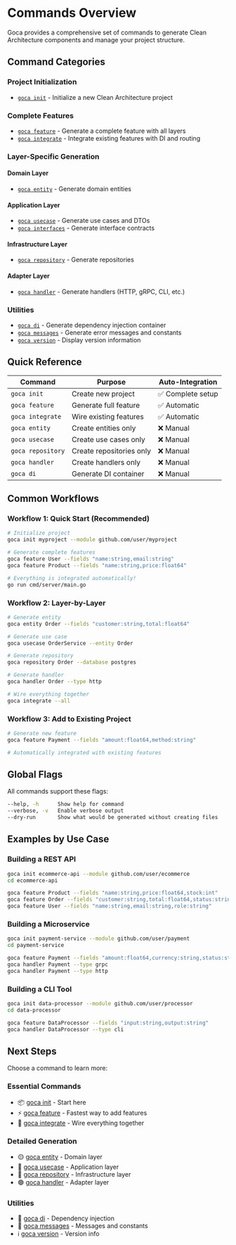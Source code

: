 # Commands Overview

Goca provides a comprehensive set of commands to generate Clean Architecture components and manage your project structure.

## Command Categories

### Project Initialization
- [`goca init`](/commands/init) - Initialize a new Clean Architecture project

### Complete Features
- [`goca feature`](/commands/feature) - Generate a complete feature with all layers
- [`goca integrate`](/commands/integrate) - Integrate existing features with DI and routing

### Layer-Specific Generation

#### Domain Layer
- [`goca entity`](/commands/entity) - Generate domain entities

#### Application Layer
- [`goca usecase`](/commands/usecase) - Generate use cases and DTOs
- [`goca interfaces`](/commands/interfaces) - Generate interface contracts

#### Infrastructure Layer
- [`goca repository`](/commands/repository) - Generate repositories

#### Adapter Layer
- [`goca handler`](/commands/handler) - Generate handlers (HTTP, gRPC, CLI, etc.)

### Utilities
- [`goca di`](/commands/di) - Generate dependency injection container
- [`goca messages`](/commands/messages) - Generate error messages and constants
- [`goca version`](/commands/version) - Display version information

## Quick Reference

| Command           | Purpose                  | Auto-Integration |
| ----------------- | ------------------------ | ---------------- |
| `goca init`       | Create new project       | ✅ Complete setup |
| `goca feature`    | Generate full feature    | ✅ Automatic      |
| `goca integrate`  | Wire existing features   | ✅ Automatic      |
| `goca entity`     | Create entities only     | ❌ Manual         |
| `goca usecase`    | Create use cases only    | ❌ Manual         |
| `goca repository` | Create repositories only | ❌ Manual         |
| `goca handler`    | Create handlers only     | ❌ Manual         |
| `goca di`         | Generate DI container    | ❌ Manual         |

## Common Workflows

### Workflow 1: Quick Start (Recommended)

```bash
# Initialize project
goca init myproject --module github.com/user/myproject

# Generate complete features
goca feature User --fields "name:string,email:string"
goca feature Product --fields "name:string,price:float64"

# Everything is integrated automatically!
go run cmd/server/main.go
```

### Workflow 2: Layer-by-Layer

```bash
# Generate entity
goca entity Order --fields "customer:string,total:float64"

# Generate use case
goca usecase OrderService --entity Order

# Generate repository
goca repository Order --database postgres

# Generate handler
goca handler Order --type http

# Wire everything together
goca integrate --all
```

### Workflow 3: Add to Existing Project

```bash
# Generate new feature
goca feature Payment --fields "amount:float64,method:string"

# Automatically integrated with existing features
```

## Global Flags

All commands support these flags:

```bash
--help, -h      Show help for command
--verbose, -v   Enable verbose output
--dry-run       Show what would be generated without creating files
```

## Examples by Use Case

### Building a REST API

```bash
goca init ecommerce-api --module github.com/user/ecommerce
cd ecommerce-api

goca feature Product --fields "name:string,price:float64,stock:int"
goca feature Order --fields "customer:string,total:float64,status:string"
goca feature User --fields "name:string,email:string,role:string"
```

### Building a Microservice

```bash
goca init payment-service --module github.com/user/payment
cd payment-service

goca feature Payment --fields "amount:float64,currency:string,status:string"
goca handler Payment --type grpc
goca handler Payment --type http
```

### Building a CLI Tool

```bash
goca init data-processor --module github.com/user/processor
cd data-processor

goca feature DataProcessor --fields "input:string,output:string"
goca handler DataProcessor --type cli
```

## Next Steps

Choose a command to learn more:

### Essential Commands
- 📦 [goca init](/commands/init) - Start here
- ⚡ [goca feature](/commands/feature) - Fastest way to add features
- 🔄 [goca integrate](/commands/integrate) - Wire everything together

### Detailed Generation
- 🟡 [goca entity](/commands/entity) - Domain layer
- 🔴 [goca usecase](/commands/usecase) - Application layer
- 🔵 [goca repository](/commands/repository) - Infrastructure layer
- 🟢 [goca handler](/commands/handler) - Adapter layer

### Utilities
- 🔧 [goca di](/commands/di) - Dependency injection
- 📝 [goca messages](/commands/messages) - Messages and constants
- ℹ️ [goca version](/commands/version) - Version info
